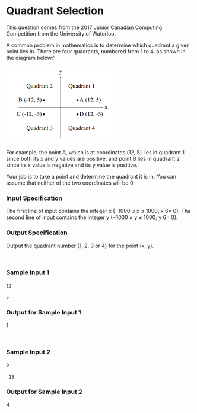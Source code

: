 # Quadrant Selection  

This question comes from the 2017 Junior Canadian Computing Competition from the University of Waterloo.

A common problem in mathematics is to determine which quadrant a given point lies in. There are four quadrants, numbered from 1 to 4, as shown in the diagram below:'

![Quandrants](https://github.com/MrLamont-HHSS/MrLamont-HHSS.github.io/raw/master/images/Quadrants.png)

For example, the point A, which is at coordinates (12, 5) lies in quadrant 1 since both its x and y values are positive, and point B lies in quadrant 2 since its x value is negative and its y value is positive.

Your job is to take a point and determine the quadrant it is in. You can assume that neither of the two coordinates will be 0.

### Input Specification

The first line of input contains the integer x (−1000 ≤ x ≤ 1000; x 6= 0). The second line of input contains the integer y (−1000 ≤ y ≤ 1000; y 6= 0).

### Output Specification

Output the quadrant number (1, 2, 3 or 4) for the point (x, y).

<br>

### Sample Input 1

```12```

```5```

### Output for Sample Input 1

1

<br>

### Sample Input 2

```9```

```-13```

### Output for Sample Input 2

4
